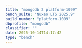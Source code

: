 ```yaml
---
title: "mongodb 2 platform-1099"
bench_suite: "Nuxeo LTS 2025.9"
build_number: "platform-1099"
dbprofile: "mongodb"
classifier: ""
date: 2025-10-14T14:17:42
type: "bench"
---
```

